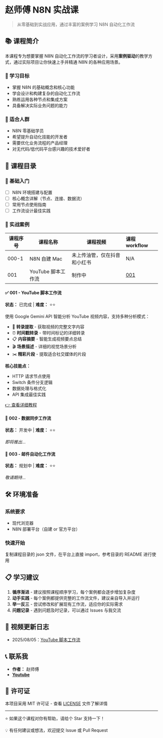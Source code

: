 # 赵师傅 N8N 实战课

> 从零基础到实战应用，通过丰富的案例学习 N8N 自动化工作流

## 📚 课程简介

本课程专为想要掌握 N8N 自动化工作流的学习者设计，采用**案例驱动**的教学方式，通过实际项目让你快速上手并精通 N8N 的各种应用场景。

### 🎯 学习目标

- 掌握 N8N 的基础概念和核心功能
- 学会设计和构建复杂的自动化工作流
- 熟练运用各种节点和集成方案
- 具备解决实际业务问题的能力

### 👥 适合人群

- N8N 零基础学员
- 希望提升自动化技能的开发者
- 需要优化业务流程的产品经理
- 对无代码/低代码平台感兴趣的技术爱好者

## 📖 课程目录

### 🚀 基础入门

- [ ] N8N 环境搭建与配置
- [ ] 核心概念详解（节点、连接、数据流）
- [ ] 常用节点使用指南
- [ ] 工作流设计最佳实践

### 💼 实战案例

| 课程序号 | 课程名称           | 课程视频                     | 课程 workflow |
| -------- | ------------------ | ---------------------------- | :------------ |
| 000-1    | N8N 自建 Mac       | 未上传油管，仅在抖音和小红书 | N/A           |
| 001      | YouTube 脚本工作流 | 制作中                       | [001](./001/) |

#### ✅ 001 - YouTube 脚本工作流

**状态：** 已完成 | **难度：** ⭐⭐

使用 Google Gemini API 智能分析 YouTube 视频内容，支持多种分析模式：

- 📝 **转录提取** - 获取视频的完整文字内容
- ⏰ **时间戳转录** - 带时间标记的详细转录
- 📋 **内容摘要** - 智能生成视频要点总结
- 🎬 **场景描述** - 详细的视觉场景分析
- ✂️ **精彩片段** - 提取适合社交媒体的片段

**核心技能点：**

- HTTP 请求节点使用
- Switch 条件分支逻辑
- 数据处理与格式化
- API 集成最佳实践

[👉 查看详细教程](./001/)

#### 🔄 002 - 数据同步工作流

**状态：** 开发中 | **难度：** ⭐⭐

_即将推出..._

#### 📧 003 - 邮件自动化工作流

**状态：** 规划中 | **难度：** ⭐⭐

_敬请期待..._

## 🛠 环境准备

### 系统要求

- 现代浏览器
- N8N 部署平台（自建 or 官方平台）

### 快速开始

复制课程目录的 json 文件，在平台上直接 import，参考目录的 README 进行使用

## 📋 学习建议

1. **循序渐进** - 建议按照课程顺序学习，每个案例都会逐步增加复杂度
2. **动手实践** - 每个案例都提供完整的工作流文件，建议亲自导入并运行
3. **举一反三** - 尝试修改和扩展现有工作流，适应你的实际需求
4. **问题记录** - 遇到问题及时记录，可以通过 Issues 与我交流

## 🔄 视频更新日志

- 2025/08/05：[YouTube 脚本工作流](./001/)

## 📞 联系我

- **作者：** 赵师傅
- [**Youtube**](https://www.youtube.com/@zhaolion2025)

## 📄 许可证

本项目采用 MIT 许可证 - 查看 [LICENSE](LICENSE) 文件了解详情

---

⭐ 如果这个课程对你有帮助，请给个 Star 支持一下！

💡 有任何建议或想法，欢迎提交 Issue 或 Pull Request
